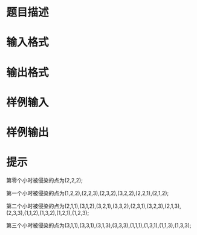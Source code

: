 

# 题目描述



# 输入格式



# 输出格式



# 样例输入



# 样例输出



# 提示


<p>
第零个小时被侵染的点为(2,2,2);
</p>
<p>
第一个小时被侵染的点为(1,2,2),(2,2,3),(2,3,2),(3,2,2),(2,2,1),(2,1,2);
</p>
<p>
第二个小时被侵染的点为(2,1,1),(3,1,2),(3,2,1),(3,3,2),(2,3,1),(3,2,3),(2,1,3),(2,3,3),(1,1,2),(1,3,2),(1,2,1),(1,2,3);
</p>
<p>
第三个小时被侵染的点为(3,1,1),(3,3,1),(3,1,3),(3,3,3),(1,1,1),(1,3,1),(1,1,3),(1,3,3);
</p>
<p>
<br/>
</p>

